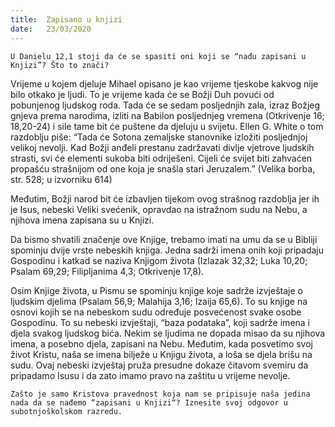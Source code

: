 ```yaml
---
title:  Zapisano u knjizi
date:   23/03/2020
---
```


`U Danielu 12,1 stoji da će se spasiti oni koji se “nađu zapisani u Knjizi”? Što to znači?`

Vrijeme u kojem djeluje Mihael opisano je kao vrijeme tjeskobe kakvog nije bilo otkako je ljudi. To je vrijeme kada će se Božji Duh povući od pobunjenog ljudskog roda. Tada će se sedam posljednjih zala, izraz Božjeg gnjeva prema narodima, izliti na Babilon posljednjeg vremena (Otkrivenje 16; 18,20-24) i sile tame bit će puštene da djeluju u svijetu. Ellen G. White o tom razdoblju piše: “Tada će Sotona zemaljske stanovnike izložiti posljednjoj velikoj nevolji. Kad Božji anđeli prestanu zadržavati divlje vjetrove ljudskih strasti, svi će elementi sukoba biti odriješeni. Cijeli će svijet biti zahvaćen propašću strašnijom od one koja je snašla stari Jeruzalem.” (Velika borba, str. 528; u izvorniku 614)

Međutim, Božji narod bit će izbavljen tijekom ovog strašnog razdoblja jer ih je Isus, nebeski Veliki svećenik, opravdao na istražnom sudu na Nebu, a njihova imena zapisana su u Knjizi.

Da bismo shvatili značenje ove Knjige, trebamo imati na umu da se u Bibliji spominju dvije vrste nebeskih knjiga. Jedna sadrži imena onih koji pripadaju Gospodinu i katkad se naziva Knjigom života (Izlazak 32,32; Luka 10,20; Psalam 69,29; Filipljanima 4,3; Otkrivenje 17,8).

Osim Knjige života, u Pismu se spominju knjige koje sadrže izvještaje o ljudskim djelima (Psalam 56,9; Malahija 3,16; Izaija 65,6). To su knjige na osnovi kojih se na nebeskom sudu određuje posvećenost svake osobe Gospodinu. To su nebeski izvještaji, “baza podataka”, koji sadrže imena i djela svakog ljudskog bića. Nekim se ljudima ne dopada misao da su njihova imena, a posebno djela, zapisani na Nebu. Međutim, kada posvetimo svoj život Kristu, naša se imena bilježe u Knjigu života, a loša se djela brišu na sudu. Ovaj nebeski izvještaj pruža presudne dokaze čitavom svemiru da pripadamo Isusu i da zato imamo pravo na zaštitu u vrijeme nevolje.

`Zašto je samo Kristova pravednost koja nam se pripisuje naša jedina nada da se nađemo “zapisani u Knjizi“? Iznesite svoj odgovor u subotnjoškolskom razredu.`
